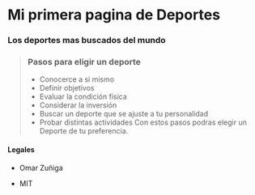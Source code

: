 # Mi primera pagina de Deportes

### Los deportes mas buscados del mundo

>### Pasos para eligir un deporte
>
>- Conocerce a si mismo
>- Definir objetivos
>- Evaluar la condición física
>-  Considerar la inversión
>-  Buscar un deporte que se ajuste a tu personalidad
>- Probar distintas actividades
>Con estos pasos podras elegir un Deporte de tu preferencia.
#### Legales

- Omar Zuñiga

- MIT